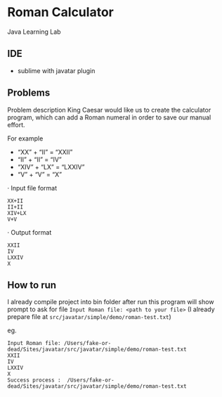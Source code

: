 # Roman Calculator
Java Learning Lab

## IDE
- sublime with javatar plugin

## Problems

Problem description
King Caesar would like us to create the calculator program, which can add a
Roman numeral in order to save our manual effort.

For example
- “XX” + “II” = “XXII”
- “II” + “II” = “IV”
- “XIV” + “LX” = “LXXIV”
- “V” + “V” = “X”

· Input file format
```
XX+II
II+II
XIV+LX
V+V
```

· Output format
```
XXII
IV
LXXIV
X
```

## How to run
I already compile project into bin folder
after run this program will show prompt to ask for file
`Input Roman file: <path to your file>` (I already prepare file at `src/javatar/simple/demo/roman-test.txt`)


eg.
```
Input Roman file: /Users/fake-or-dead/Sites/javatar/src/javatar/simple/demo/roman-test.txt
XXII
IV
LXXIV
X
Success process :  /Users/fake-or-dead/Sites/javatar/src/javatar/simple/demo/roman-test.txt
```
